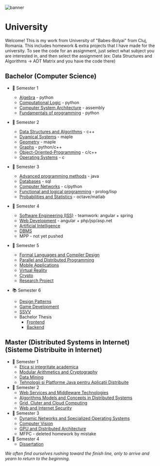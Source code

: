 <!--![banner](https://i.ibb.co/w7GfXqG/banner.jpg) -->
![banner](https://i.ibb.co/w7GfXqG/banner.jpg)
# University
Welcome! This is my work from University of "Babes-Bolyai" from Cluj, Romania. This includes homework & extra projects that I have made for the university. To see the code for an assignment, just select what subject you are interested in, and then select the assignment (ex: Data Structures and Algorithms -> ADT Matrix and you have the code there)

## Bachelor (Computer Science)

* :closed_book: Semester 1
  - [Algebra](https://github.com/913AliceHincu/Algebra) - python
  - [Computational Logic](https://github.com/913AliceHincu/operations_conversions) - python
  - [Computer System Architecture](https://github.com/913AliceHincu/Computer-System-Architecture) - assembly
  - [Fundamentals of programming](https://github.com/913AliceHincu/-Fundamentals-of-Programming-/tree/main) - python  
* :green_book: Semester 2
  - [Data Structures and Algorithms](https://github.com/913AliceHincu/Data-Structures-and-Algorithms) - c++
  - [Dyamical Systems](https://github.com/AliceHincu/Dynamical-Systems) - maple
  - [Geometry](https://github.com/AliceHincu/Geometry) - maple
  - [Graphs](https://github.com/AliceHincu/Graphs) - python/c++
  - [Object-Oriented-Programming](https://github.com/913AliceHincu/Object-Oriented-Programming) - c/c++
  - [Operating Systems](https://github.com/AliceHincu/Operating-Systems) - c
* :orange_book: Semester 3
  - [Advanced programming methods](https://github.com/AliceHincu/Advanced-Programming-Methods) - java
  - [Databases](https://github.com/AliceHincu/Databases) - sql
  - [Computer Networks](https://github.com/AliceHincu/Computer-Networks) - c/python
  - [Functional and logical programming](https://github.com/AliceHincu/Functional-and-Logical-Programming) - prolog/lisp
  - [Probabilities and Statistics](https://github.com/AliceHincu/Probabilities-and-Statistics) - octave/matlab
* :blue_book: Semester 4 
  - [Software Engineering (ISS)](https://github.com/cs-ubbcluj-ro/ISS-Academic-Web-App) - teamwork: angular + spring
  - [Web Development](https://github.com/AliceHincu/Web-Development) - angular + php/jsp/asp.net 
  - [Artificial Intelligence](https://github.com/AliceHincu/Artificial-Intelligence)
  - [DBMS](https://github.com/AliceHincu/Database-Management-System)
  - MPP - not yet pushed
* :notebook: Semester 5
  - [Formal Languages and Compiler Design](https://github.com/AliceHincu/Formal-Languages-and-Compiler-Design)
  - [Parallel and Distributed Programming](https://github.com/AliceHincu/Parallel-and-Distributed-Programming)
  - [Mobile Applications](https://github.com/AliceHincu/Mobile)
  - [Virtual Reality](https://github.com/AliceHincu/Virtual-Reality)
  - [Crypto](https://github.com/AliceHincu/Crypto)
  - [Research Project](https://github.com/AliceHincu/Simulation-of-Ecosystem) 
  
* :books: Semester 6
  - [Design Patterns](https://github.com/AliceHincu/DesignPatterns)
  - [Game Development](https://github.com/AliceHincu/GameDevelopment-3D)
  - [SSVV](https://github.com/AliceHincu/SSVV)
  - Bachelor Thesis
    - [Frontend](https://github.com/AliceHincu/PosturePerfect)
    - [Backend](https://github.com/AliceHincu/Posture-Analysis-Backend)   

## Master (Distributed Systems in Internet) (Sisteme Distribuite in Internet)

* 🥇 Semester 1
  - [Etica si integritate academica](https://github.com/AliceHincu/Etica-si-integritate-academica-Metodologia-cercetarii-stiintifice)
  - [Modular Arithmetics and Cryptography](https://github.com/AliceHincu/Modular-Arithmetics-and-Cryptography)
  - [Data Mining](https://github.com/AliceHincu/IBM-Watson/tree/master)
  - [Tehnologii si Platforme Java pentru Aplicatii Distribuite](https://github.com/AliceHincu/Tehnologii-si-platforme-Java-pentru-aplicatii-distribuite)
* 🥈 Semester 2
  - [Web Services and Middleware Technologies](https://github.com/AliceHincu/Web-Services-and-Middleware-Technologies)
  - [Algorithms Models and Concepts in Distributed Systems](https://github.com/AliceHincu/Algorithms-Models-and-Concepts-in-Distributed-Systems)
  - [Grid, Cluter and Cloud Computing](https://github.com/AliceHincu/Grid-Cluster-and-Cloud-Computing)
  - [Web and Internet Security](https://github.com/AliceHincu/Web-and-Internet-Security)
* 🥉 Semester 3
  - [Dynamic Networks and Specialized Operating Systems](https://github.com/AliceHincu/Dynamic-Networks-and-Specialized-Operating-Systems)
  - [Computer Vision](https://github.com/AliceHincu/Computer-Vision)
  - [GPU and Distributed Architecture](https://github.com/AliceHincu/GPU-and-Distributed-Architecture)
  - MFPC - deleted homework by mistake
* 🏁 Semester 4
  - [Dissertation](https://github.com/AliceHincu/Disertation-Sortify)
 
_We often find ourselves rushing toward the finish line, only to arrive and yearn to return to the beginning._



